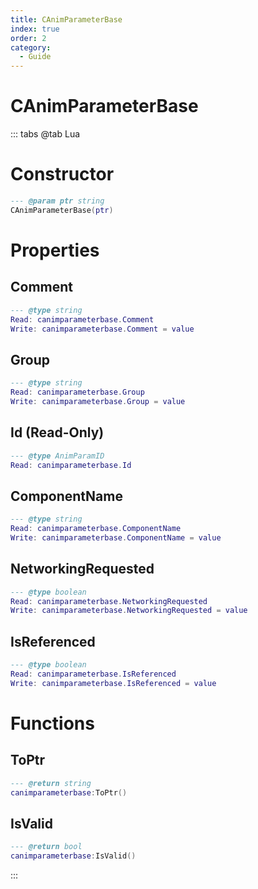 ```yaml
---
title: CAnimParameterBase
index: true
order: 2
category:
  - Guide
---
```


# CAnimParameterBase

::: tabs
@tab Lua
# Constructor
```lua
--- @param ptr string
CAnimParameterBase(ptr)
```
# Properties
## Comment 
```lua
--- @type string
Read: canimparameterbase.Comment
Write: canimparameterbase.Comment = value
```
## Group 
```lua
--- @type string
Read: canimparameterbase.Group
Write: canimparameterbase.Group = value
```
## Id (Read-Only)
```lua
--- @type AnimParamID
Read: canimparameterbase.Id
```
## ComponentName 
```lua
--- @type string
Read: canimparameterbase.ComponentName
Write: canimparameterbase.ComponentName = value
```
## NetworkingRequested 
```lua
--- @type boolean
Read: canimparameterbase.NetworkingRequested
Write: canimparameterbase.NetworkingRequested = value
```
## IsReferenced 
```lua
--- @type boolean
Read: canimparameterbase.IsReferenced
Write: canimparameterbase.IsReferenced = value
```
# Functions
## ToPtr
```lua
--- @return string
canimparameterbase:ToPtr()
```
## IsValid
```lua
--- @return bool
canimparameterbase:IsValid()
```

:::